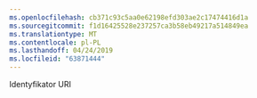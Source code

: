 ```yaml
---
ms.openlocfilehash: cb371c93c5aa0e62198efd303ae2c17474416d1a
ms.sourcegitcommit: f1d16425528e237257ca3b58eb49217a514849ea
ms.translationtype: MT
ms.contentlocale: pl-PL
ms.lasthandoff: 04/24/2019
ms.locfileid: "63871444"
---
```

Identyfikator URI